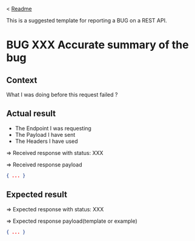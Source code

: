 < [Readme](./Readme.md)

This is a suggested template for reporting a BUG on a REST API.

# BUG XXX Accurate summary of the bug

## Context

What I was doing before this request failed ?

## Actual result

- The Endpoint I was requesting
- The Payload I have sent
- The Headers I have used

=> Received response with status: XXX

=> Received response payload

```json
{ ... }
```

## Expected result

=> Expected response with status: XXX

=> Expected response payload(template or example)

```json
{ ... }
```